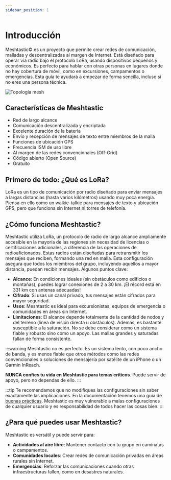 ```yaml
---
sidebar_position: 1
---
```


# Introducción

Meshtastic© es un proyecto que permite crear redes de comunicación, malladas y descentralizadas al margen de Internet. Está diseñado para operar via radio bajo el protocolo LoRa, usando dispositivos pequeños y económicos. Es perfecto para hablar con otras personas en lugares donde no hay cobertura de móvil, como en excursiones, campamentos o emergencias. Esta guía te ayudará a empezar de forma sencilla, incluso si no eres una persona técnica.

![Topología mesh](/img/lora-topology-2-c80684f1eafdf2a71fbaf26e494fb26d.webp)

## Características de Meshtastic

- Red de largo alcance
- Comunicación descentralizada y encriptada
- Excelente duración de la batería
- Envío y recepción de mensajes de texto entre miembros de la malla
- Funciones de ubicación GPS
- Frecuencia ISM de uso libre
- Al margen de las redes convencionales (Off-Grid)
- Código abierto (Open Source)
- Gratuito

## Primero de todo: ¿Qué es LoRa?

LoRa es un tipo de comunicación por radio diseñado para enviar mensajes a largas distancias (hasta varios kilómetros) usando muy poca energía. Piensa en ello como un walkie-talkie para mensajes de texto y ubicación GPS, pero que funciona sin Internet ni torres de telefonía.

## ¿Cómo funciona Meshtastic?

Meshtastic utiliza LoRa, un protocolo de radio de largo alcance ampliamente accesible en la mayoría de las regiones sin necesidad de licencias o certificaciones adicionales, a diferencia de las operaciones de radioaficionados. Estas radios están diseñadas para retransmitir los mensajes que reciben, formando una red en malla. Esta configuración asegura que todos los miembros del grupo, incluyendo aquellos a mayor distancia, puedan recibir mensajes. Algunos puntos clave:

- **Alcance**: En condiciones ideales (sin obstáculos como edificios o montañas), puedes lograr conexiones de 2 a 30 km. ¡El récord está en 331 km con antenas adecuadas!
- **Cifrado**: Si usas un canal privado, tus mensajes están cifrados para mayor seguridad.
- **Usos**: Meshtastic es ideal para excursionistas, equipos de emergencia o comunidades en áreas sin Internet.
- **Limitaciones**: El alcance depende totalmente de la cantidad de nodos y del terreno (linea de visión directa u obstáculos). Además, es bastante susceptible a la saturación. No se debe considerar como un sistema fiable y robusto sino como un apoyo. Las mallas grandes y saturadas fallan de forma consistente.

:::warning
Meshtastic no es perfecto. Es un sistema lento, con poco ancho de banda, y es menos fiable que otros métodos como las redes convencionales o soluciones de mensajería por satélite de un iPhone o un Garmin InReach.

**NUNCA confíes tu vida en Meshtastic para temas críticos**. Puede servir de apoyo, pero no dependas de ello.
:::

:::tip
Te recomendamos que no modifiques las configuraciones sin saber exactamente las implicaciones. En la documentación tenemos una guía de [buenas prácticas](buenas_practicas). Meshtastic es muy vulnerable a malas configuraciones de cualquier usuario y es responsabilidad de todos hacer las cosas bien.
:::

## ¿Para qué puedes usar Meshtastic?

Meshtastic es versátil y puede servir para:

- **Actividades al aire libre**: Mantener contacto con tu grupo en caminatas o campamentos.
- **Comunidades locales**: Crear redes de comunicación privadas en áreas rurales sin Internet.
- **Emergencias**: Reforzar las comunicaciones cuando otras infraestructuras fallen, como en desastres naturales.
